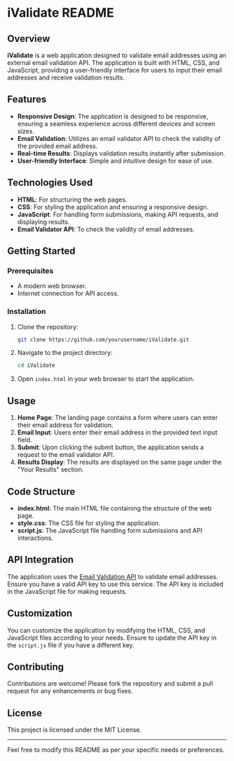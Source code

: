 # iValidate README

## Overview

**iValidate** is a web application designed to validate email addresses using an external email validation API. The application is built with HTML, CSS, and JavaScript, providing a user-friendly interface for users to input their email addresses and receive validation results.

## Features

- **Responsive Design**: The application is designed to be responsive, ensuring a seamless experience across different devices and screen sizes.
- **Email Validation**: Utilizes an email validator API to check the validity of the provided email address.
- **Real-time Results**: Displays validation results instantly after submission.
- **User-friendly Interface**: Simple and intuitive design for ease of use.

## Technologies Used

- **HTML**: For structuring the web pages.
- **CSS**: For styling the application and ensuring a responsive design.
- **JavaScript**: For handling form submissions, making API requests, and displaying results.
- **Email Validator API**: To check the validity of email addresses.

## Getting Started

### Prerequisites

- A modern web browser.
- Internet connection for API access.

### Installation

1. Clone the repository:
    ```sh
    git clone https://github.com/yourusername/iValidate.git
    ```
2. Navigate to the project directory:
    ```sh
    cd iValidate
    ```
3. Open `index.html` in your web browser to start the application.

## Usage

1. **Home Page**: The landing page contains a form where users can enter their email address for validation.
2. **Email Input**: Users enter their email address in the provided text input field.
3. **Submit**: Upon clicking the submit button, the application sends a request to the email validator API.
4. **Results Display**: The results are displayed on the same page under the "Your Results" section.

## Code Structure

- **index.html**: The main HTML file containing the structure of the web page.
- **style.css**: The CSS file for styling the application.
- **script.js**: The JavaScript file handling form submissions and API interactions.

## API Integration

The application uses the [Email Validation API](https://api.emailvalidation.io/) to validate email addresses. Ensure you have a valid API key to use this service. The API key is included in the JavaScript file for making requests.

## Customization

You can customize the application by modifying the HTML, CSS, and JavaScript files according to your needs. Ensure to update the API key in the `script.js` file if you have a different key.

## Contributing

Contributions are welcome! Please fork the repository and submit a pull request for any enhancements or bug fixes.

## License

This project is licensed under the MIT License.

---

Feel free to modify this README as per your specific needs or preferences.
